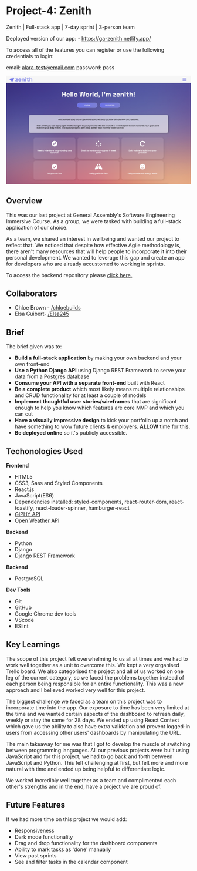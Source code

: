 # Project-4: Zenith

Zenith | Full-stack app | 7-day sprint | 3-person team

Deployed version of our app: - https://ga-zenith.netlify.app/

To access all of the features you can register or use the following credentials to login:

email: alara-test@email.com password: pass

<p>
<img src="images/homepage.png" alt="homepage"/>
</p>

## Overview

This was our last project at General Assembly's Software Engineering Immersive Course. As a group, we were tasked with building a full-stack application of our choice.

As a team, we shared an interest in wellbeing and wanted our project to reflect that. We noticed that despite how effective Agile methodology is, there aren't many resources that will help people to incorporate it into their personal development. We wanted to leverage this gap and create an app for developers who are already accustomed to working in sprints.

To access the backend repository please [click here.](https://github.com/alaraayan/sei-project-4-backend)

## Collaborators

- Chloe Brown - [/chloebuilds](https://github.com/chloebuilds)
- Elsa Guibert- [/Elsa245](https://github.com/Elsa245)

## Brief

The brief given was to:

- **Build a full-stack application** by making your own backend and your own front-end
- **Use a Python Django API** using Django REST Framework to serve your data from a Postgres database
- **Consume your API with a separate front-end** built with React
- **Be a complete product** which most likely means multiple relationships and CRUD functionality for at least a couple of models
- **Implement thoughtful user stories/wireframes** that are significant enough to help you know which features are core MVP and which you can cut
- **Have a visually impressive design** to kick your portfolio up a notch and have something to wow future clients & employers. **ALLOW** time for this.
- **Be deployed online** so it's publicly accessible.

## Techonologies Used

**Frontend**

- HTML5
- CSS3, Sass and Styled Components
- React.js
- JavaScript(ES6)
- Dependencies installed: styled-components, react-router-dom, react-toastify, react-loader-spinner, hamburger-react
- [GIPHY API](https://developers.giphy.com/)
- [Open Weather API](https://openweathermap.org/api)

**Backend**

- Python
- Django
- Django REST Framework

**Backend**

- PostgreSQL

**Dev Tools**

- Git
- GitHub
- Google Chrome dev tools
- VScode
- ESlint

## Key Learnings

<p>The scope of this project felt overwhelming to us all at times and we had to work well together as a unit to overcome this. We kept a very organised Trello board. We also categorised the project and all of us worked on one leg of the current category, so we faced the problems together instead of each person being responsible for an entire functionality. This was a new approach and I believed worked very well for this project.

The biggest challenge we faced as a team on this project was to incorporate time into the app. Our exposure to time has been very limited at the time and we wanted certain aspects of the dashboard to refresh daily, weekly or stay the same for 28 days. We ended up using React Context which gave us the ability to also have extra validation and prevent logged-in users from accessing other users' dashboards by manipulating the URL.

The main takeaway for me was that I got to develop the muscle of switching between programming languages. All our previous projects were built using JavaScript and for this project, we had to go back and forth between JavaScript and Python. This felt challenging at first, but felt more and more natural with time and ended up being helpful to differentiate logic.

We worked incredibly well together as a team and complimented each other's strengths and in the end, have a project we are proud of.</p>

## Future Features

If we had more time on this project we would add:

- Responsiveness
- Dark mode functionality
- Drag and drop functionality for the dashboard components
- Ability to mark tasks as 'done' manually
- View past sprints
- See and filter tasks in the calendar component
